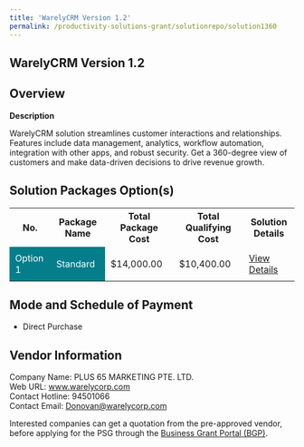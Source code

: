 ```yaml
---
title: 'WarelyCRM Version 1.2'
permalink: /productivity-solutions-grant/solutionrepo/solution1360
---
```


## WarelyCRM Version 1.2

## Overview

**Description**

WarelyCRM solution streamlines customer interactions and relationships. Features include data management, analytics, workflow automation, integration with other apps, and robust security. Get a 360-degree view of customers and make data-driven decisions to drive revenue growth.

## Solution Packages Option(s)

<table>
<tr>
<th><b>No.</b></th>
<th><b>Package Name</b></th>
<th><b>Total Package Cost</b></th>
<th><b>Total Qualifying Cost</b></th>
<th><b>Solution Details</b></th>
</tr>
<tr>
<td style='padding: 10px; background-color: #037E8A; color: #FFFFFF;'>Option 1</td>
<td style='padding: 10px; background-color: #037E8A; color: #FFFFFF;'>Standard</td>
<td style='padding: 10px;'>$14,000.00</td>
<td style='padding: 10px;'>$10,400.00</td>
<td style='padding: 10px;'><a href='/images/psg/PLUS_65_Marketing_WarelyCRM_Desensitised_Annex3_Part1.pdf' target='_blank'>View Details</a></td>
</tr>
</table>

## Mode and Schedule of Payment

 - Direct Purchase

## Vendor Information

 Company Name: PLUS 65 MARKETING PTE. LTD.<br>Web URL: www.warelycorp.com <br>Contact Hotline: 94501066 <br>Contact Email: Donovan@warelycorp.com <br>

Interested companies can get a quotation from the pre-approved vendor, before applying for the PSG through the <a href='https://www.businessgrants.gov.sg/' target='_blank' rel='noopener'>Business Grant Portal (BGP)</a>.

<script src="/jquery/resize-tables.js"></script>
